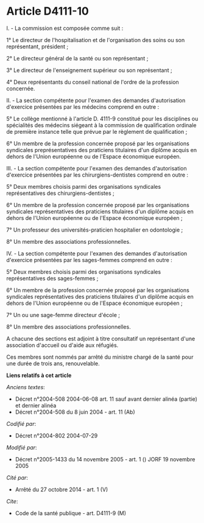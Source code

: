 # Article D4111-10

I. - La commission est composée comme suit :

1° Le directeur de l'hospitalisation et de l'organisation des soins ou son représentant, président ;

2° Le directeur général de la santé ou son représentant ;

3° Le directeur de l'enseignement supérieur ou son représentant ;

4° Deux représentants du conseil national de l'ordre de la profession concernée.

II. - La section compétente pour l'examen des demandes d'autorisation d'exercice présentées par les médecins comprend en
outre :

5° Le collège mentionné à l'article D. 4111-9 constitué pour les disciplines ou spécialités des médecins siégeant à la
commission de qualification ordinale de première instance telle que prévue par le règlement de qualification ;

6° Un membre de la profession concernée proposé par les organisations syndicales preprésentatives des praticiens titulaires
d'un diplôme acquis en dehors de l'Union européenne ou de l'Espace économique européen.

III. - La section compétente pour l'examen des demandes d'autorisation d'exercice présentées par les chirurgiens-dentistes
comprend en outre :

5° Deux membres choisis parmi des organisations syndicales représentatives des chirurgiens-dentistes ;

6° Un membre de la profession concernée proposé par les organisations syndicales représentatives des praticiens titulaires
d'un diplôme acquis en dehors de l'Union européenne ou de l'Espace économique européen ;

7° Un professeur des universités-praticien hospitalier en odontologie ;

8° Un membre des associations professionnelles.

IV. - La section compétente pour l'examen des demandes d'autorisation d'exercice présentées par les sages-femmes comprend en
outre :

5° Deux membres choisis parmi des organisations syndicales représentatives des sages-femmes ;

6° Un membre de la profession concernée proposé par les organisations syndicales représentatives des praticiens titulaires
d'un diplôme acquis en dehors de l'Union européenne ou de l'Espace économique européen ;

7° Un ou une sage-femme directeur d'école ;

8° Un membre des associations professionnelles.

A chacune des sections est adjoint à titre consultatif un représentant d'une association d'accueil ou d'aide aux réfugiés.

Ces membres sont nommés par arrêté du ministre chargé de la santé pour une durée de trois ans, renouvelable.

**Liens relatifs à cet article**

_Anciens textes_:

  - Décret n°2004-508 2004-06-08 art. 11 sauf avant dernier alinéa (partie) et dernier alinéa
  - Décret n°2004-508 du 8 juin 2004 - art. 11 (Ab)

_Codifié par_:

  - Décret n°2004-802 2004-07-29

_Modifié par_:

  - Décret n°2005-1433 du 14 novembre 2005 - art. 1 () JORF 19 novembre 2005

_Cité par_:

  - Arrêté du 27 octobre 2014 - art. 1 (V)

_Cite_:

  - Code de la santé publique - art. D4111-9 (M)
